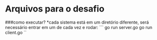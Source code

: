 # Arquivos para o desafio


###como executar?
 *cada sistema está em um diretório diferente, será necessário entrar em um de cada vez e rodar:
    ```
    go run server.go
    go run client.go
    ``
